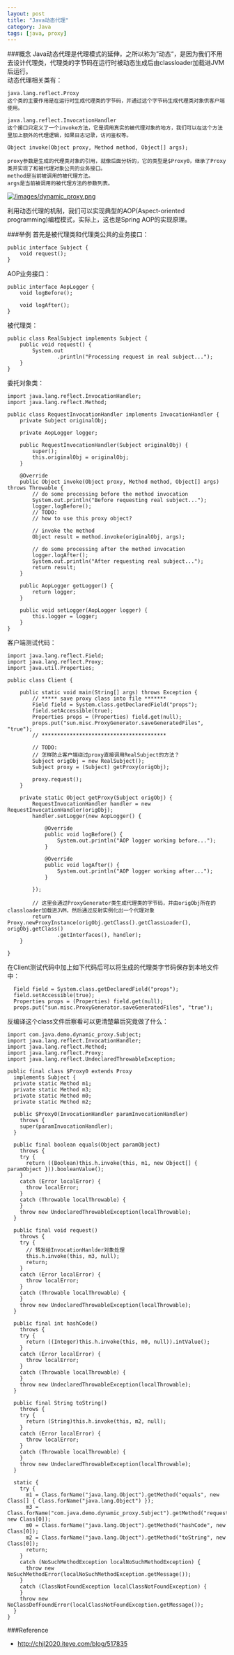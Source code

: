 ```yaml
---
layout: post
title: "Java动态代理"
category: Java
tags: [java, proxy]
---
```


###概念
Java动态代理是代理模式的延伸，之所以称为”动态“，是因为我们不用去设计代理类，代理类的字节码在运行时被动态生成后由classloader加载进JVM后运行。  
动态代理相关类有：

    java.lang.reflect.Proxy  
    这个类的主要作用是在运行时生成代理类的字节码，并通过这个字节码生成代理类对象供客户端使用。  

    java.lang.reflect.InvocationHandler  
    这个接口只定义了一个invoke方法，它是调用真实的被代理对象的地方，我们可以在这个方法里加上额外的代理逻辑，如果日志记录，访问鉴权等。  

    Object invoke(Object proxy, Method method, Object[] args);

    proxy参数是生成的代理类对象的引用，就像后面分析的，它的类型是$Proxy0，继承了Proxy类并实现了和被代理对象公共的业务接口。  
    method是当前被调用的被代理方法。  
    args是当前被调用的被代理方法的参数列表。

[![/images/dynamic_proxy.png](/images/dynamic_proxy.png)](/images/dynamic_proxy.png)

利用动态代理的机制，我们可以实现典型的AOP(Aspect-oriented programming)编程模式，实际上，这也是Spring AOP的实现原理。  

###举例
首先是被代理类和代理类公共的业务接口：

    public interface Subject {
        void request();
    }

AOP业务接口：

    public interface AopLogger {
        void logBefore();

        void logAfter();
    }

被代理类：

    public class RealSubject implements Subject {
        public void request() {
            System.out
                    .println("Processing request in real subject...");
        }
    }

委托对象类：

    import java.lang.reflect.InvocationHandler;
    import java.lang.reflect.Method;

    public class RequestInvocationHandler implements InvocationHandler {
        private Subject originalObj;

        private AopLogger logger;

        public RequestInvocationHandler(Subject originalObj) {
            super();
            this.originalObj = originalObj;
        }

        @Override
        public Object invoke(Object proxy, Method method, Object[] args) throws Throwable {
            // do some processing before the method invocation
            System.out.println("Before requesting real subject...");
            logger.logBefore();
            // TODO:
            // how to use this proxy object?

            // invoke the method
            Object result = method.invoke(originalObj, args);

            // do some processing after the method invocation
            logger.logAfter();
            System.out.println("After requesting real subject...");
            return result;
        }

        public AopLogger getLogger() {
            return logger;
        }

        public void setLogger(AopLogger logger) {
            this.logger = logger;
        }
    }

客户端测试代码：

    import java.lang.reflect.Field;
    import java.lang.reflect.Proxy;
    import java.util.Properties;

    public class Client {

        public static void main(String[] args) throws Exception {
            // ***** save proxy class into file *******
            Field field = System.class.getDeclaredField("props");
            field.setAccessible(true);
            Properties props = (Properties) field.get(null);
            props.put("sun.misc.ProxyGenerator.saveGeneratedFiles", "true");
            // ****************************************

            // TODO:
            // 怎样防止客户端绕过proxy直接调用RealSubject的方法？
            Subject origObj = new RealSubject();
            Subject proxy = (Subject) getProxy(origObj);

            proxy.request();
        }

        private static Object getProxy(Subject origObj) {
            RequestInvocationHandler handler = new RequestInvocationHandler(origObj);
            handler.setLogger(new AopLogger() {

                @Override
                public void logBefore() {
                    System.out.println("AOP logger working before...");
                }

                @Override
                public void logAfter() {
                    System.out.println("AOP logger working after...");
                }

            });

            // 这里会通过ProxyGenerator类生成代理类的字节码，并由origObj所在的classloader加载进JVM，然后通过反射实例化出一个代理对象
            return Proxy.newProxyInstance(origObj.getClass().getClassLoader(), origObj.getClass()
                    .getInterfaces(), handler);
        }

    }

在Client测试代码中加上如下代码后可以将生成的代理类字节码保存到本地文件中：

      Field field = System.class.getDeclaredField("props");
      field.setAccessible(true);
      Properties props = (Properties) field.get(null);
      props.put("sun.misc.ProxyGenerator.saveGeneratedFiles", "true");

反编译这个class文件后察看可以更清楚幕后究竟做了什么：

    import com.java.demo.dynamic_proxy.Subject;
    import java.lang.reflect.InvocationHandler;
    import java.lang.reflect.Method;
    import java.lang.reflect.Proxy;
    import java.lang.reflect.UndeclaredThrowableException;

    public final class $Proxy0 extends Proxy
      implements Subject {
      private static Method m1;
      private static Method m3;
      private static Method m0;
      private static Method m2;

      public $Proxy0(InvocationHandler paramInvocationHandler)
        throws {
        super(paramInvocationHandler);
      }

      public final boolean equals(Object paramObject)
        throws {
        try {
          return ((Boolean)this.h.invoke(this, m1, new Object[] { paramObject })).booleanValue();
        }
        catch (Error localError) {
          throw localError;
        }
        catch (Throwable localThrowable) {
        }
        throw new UndeclaredThrowableException(localThrowable);
      }

      public final void request()
        throws {
        try {
          // 转发给InvocationHanlder对象处理
          this.h.invoke(this, m3, null);
          return;
        }
        catch (Error localError) {
          throw localError;
        }
        catch (Throwable localThrowable) {
        }
        throw new UndeclaredThrowableException(localThrowable);
      }

      public final int hashCode()
        throws {
        try {
          return ((Integer)this.h.invoke(this, m0, null)).intValue();
        }
        catch (Error localError) {
          throw localError;
        }
        catch (Throwable localThrowable) {
        }
        throw new UndeclaredThrowableException(localThrowable);
      }

      public final String toString()
        throws {
        try {
          return (String)this.h.invoke(this, m2, null);
        }
        catch (Error localError) {
          throw localError;
        }
        catch (Throwable localThrowable) {
        }
        throw new UndeclaredThrowableException(localThrowable);
      }

      static {
        try {
          m1 = Class.forName("java.lang.Object").getMethod("equals", new Class[] { Class.forName("java.lang.Object") });
          m3 = Class.forName("com.java.demo.dynamic_proxy.Subject").getMethod("request", new Class[0]);
          m0 = Class.forName("java.lang.Object").getMethod("hashCode", new Class[0]);
          m2 = Class.forName("java.lang.Object").getMethod("toString", new Class[0]);
          return;
        }
        catch (NoSuchMethodException localNoSuchMethodException) {
          throw new NoSuchMethodError(localNoSuchMethodException.getMessage());
        }
        catch (ClassNotFoundException localClassNotFoundException) {
        }
        throw new NoClassDefFoundError(localClassNotFoundException.getMessage());
      }
    }

###Reference
* <http://chjl2020.iteye.com/blog/517835>

